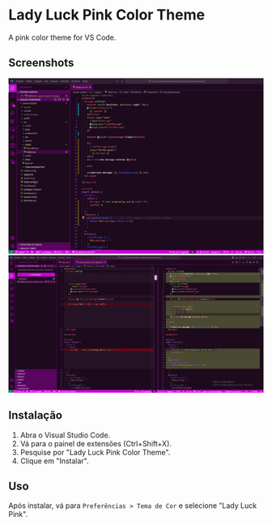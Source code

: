 # Lady Luck Pink Color Theme

A pink color theme for VS Code.

## Screenshots

![Captura de tela mostrando a interface](./images/Captura%20de%20tela%202024-07-27%20004500.png)
![Outro exemplo de uso](./images/Captura%20de%20tela%202024-07-27%20004548.png)

## Instalação

1. Abra o Visual Studio Code.
2. Vá para o painel de extensões (Ctrl+Shift+X).
3. Pesquise por "Lady Luck Pink Color Theme".
4. Clique em "Instalar".

## Uso

Após instalar, vá para `Preferências > Tema de Cor` e selecione "Lady Luck Pink".
